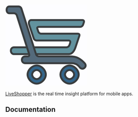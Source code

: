 ![LiveShopper](https://raw.githubusercontent.com/liveshopper/liveshopper-sdk-ios/master/docs/images/logo-small.svg?v=1&sanitize=true)

[LiveShopper](https://liveshopper.com) is the real time insight platform for mobile apps.

## Documentation
